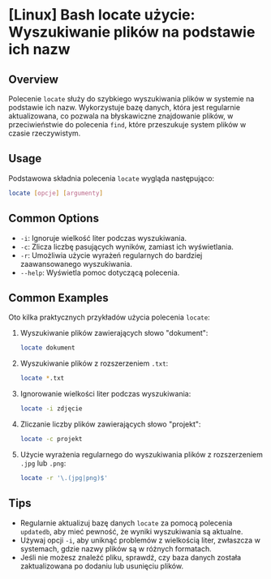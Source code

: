 # [Linux] Bash locate użycie: Wyszukiwanie plików na podstawie ich nazw

## Overview
Polecenie `locate` służy do szybkiego wyszukiwania plików w systemie na podstawie ich nazw. Wykorzystuje bazę danych, która jest regularnie aktualizowana, co pozwala na błyskawiczne znajdowanie plików, w przeciwieństwie do polecenia `find`, które przeszukuje system plików w czasie rzeczywistym.

## Usage
Podstawowa składnia polecenia `locate` wygląda następująco:

```bash
locate [opcje] [argumenty]
```

## Common Options
- `-i`: Ignoruje wielkość liter podczas wyszukiwania.
- `-c`: Zlicza liczbę pasujących wyników, zamiast ich wyświetlania.
- `-r`: Umożliwia użycie wyrażeń regularnych do bardziej zaawansowanego wyszukiwania.
- `--help`: Wyświetla pomoc dotyczącą polecenia.

## Common Examples
Oto kilka praktycznych przykładów użycia polecenia `locate`:

1. Wyszukiwanie plików zawierających słowo "dokument":
   ```bash
   locate dokument
   ```

2. Wyszukiwanie plików z rozszerzeniem `.txt`:
   ```bash
   locate *.txt
   ```

3. Ignorowanie wielkości liter podczas wyszukiwania:
   ```bash
   locate -i zdjęcie
   ```

4. Zliczanie liczby plików zawierających słowo "projekt":
   ```bash
   locate -c projekt
   ```

5. Użycie wyrażenia regularnego do wyszukiwania plików z rozszerzeniem `.jpg` lub `.png`:
   ```bash
   locate -r '\.(jpg|png)$'
   ```

## Tips
- Regularnie aktualizuj bazę danych `locate` za pomocą polecenia `updatedb`, aby mieć pewność, że wyniki wyszukiwania są aktualne.
- Używaj opcji `-i`, aby uniknąć problemów z wielkością liter, zwłaszcza w systemach, gdzie nazwy plików są w różnych formatach.
- Jeśli nie możesz znaleźć pliku, sprawdź, czy baza danych została zaktualizowana po dodaniu lub usunięciu plików.